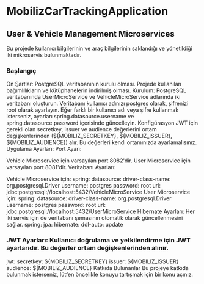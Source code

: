 # MobilizCarTrackingApplication
## User & Vehicle Management Microservices
Bu projede kullanıcı bilgilerinin ve araç bilgilerinin saklandığı ve yönetildiği iki mikroservis bulunmaktadır.

### Başlangıç
Ön Şartlar:
PostgreSQL veritabanının kurulu olması.
Projede kullanılan bağımlılıkların ve kütüphanelerin indirilmiş olması.
Kurulum:
PostgreSQL veritabanında UserMicroService ve VehicleMicroService adlarında iki veritabanı oluşturun.
Veritabanı kullanıcı adınızı postgres olarak, şifrenizi root olarak ayarlayın. Eğer farklı bir kullanıcı adı veya şifre kullanmak isterseniz, ayarları spring.datasource.username ve spring.datasource.password içerisinde güncelleyin.
Konfigürasyon
JWT için gerekli olan secretkey, issuer ve audience değerlerini ortam değişkenlerinden (${MOBILIZ_SECRETKEY}, ${MOBILIZ_ISSUER}, ${MOBILIZ_AUDIENCE}) alır. Bu değerleri kendi ortamınızda ayarlamalısınız.
Uygulama Ayarları:
Port Ayarı:

Vehicle Microservice için varsayılan port 8082'dir.
User Microservice için varsayılan port 8081'dir.
Veritabanı Ayarları:

Vehicle Microservice için:
spring:
  datasource:
    driver-class-name: org.postgresql.Driver
    username: postgres
    password: root
    url: jdbc:postgresql://localhost:5432/VehicleMicroService
User Microservice için:
spring:
  datasource:
    driver-class-name: org.postgresql.Driver
    username: postgres
    password: root
    url: jdbc:postgresql://localhost:5432/UserMicroService
Hibernate Ayarları: Her iki servis için de veritabanı şemasının otomatik olarak güncellenmesini sağlar.
spring:
  jpa:
    hibernate:
      ddl-auto: update
### JWT Ayarları: Kullanıcı doğrulama ve yetkilendirme için JWT ayarlarıdır. Bu değerler ortam değişkenlerinden alınır.
jwt:
  secretkey: ${MOBILIZ_SECRETKEY}
  issuer: ${MOBILIZ_ISSUER}
  audience: ${MOBILIZ_AUDIENCE}
Katkıda Bulunanlar
Bu projeye katkıda bulunmak isterseniz, lütfen öncelikle konuyu tartışmak için bir konu açınız.

